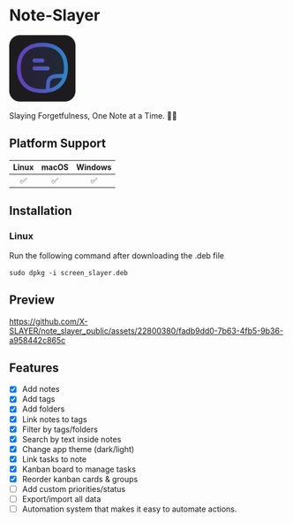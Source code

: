 # Note-Slayer

<img src='assets/logo.png' height='120'/>

Slaying Forgetfulness, One Note at a Time. 🚀📝 

## Platform Support

| Linux | macOS | Windows |
| :---: | :---: | :-----: |
|  ✅   |  ✅   |   ✅    |

## Installation

### Linux

Run the following command after downloading the .deb file

```
sudo dpkg -i screen_slayer.deb
```

## Preview

https://github.com/X-SLAYER/note_slayer_public/assets/22800380/fadb9dd0-7b63-4fb5-9b36-a958442c865c


## Features

- [x] Add notes
- [x] Add tags
- [x] Add folders
- [x] Link notes to tags
- [x] Filter by tags/folders
- [x] Search by text inside notes
- [x] Change app theme (dark/light)
- [x] Link tasks to note
- [x] Kanban board to manage tasks
- [x] Reorder kanban cards & groups
- [ ] Add custom priorities/status
- [ ] Export/import all data
- [ ] Automation system that makes it easy to automate actions.
